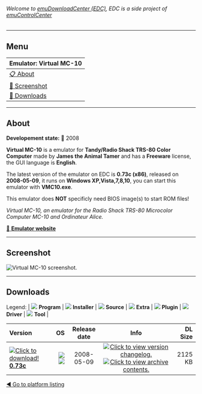 ###### Welcome to [emuDownloadCenter (EDC)](https://github.com/PhoenixInteractiveNL/emuDownloadCenter/wiki/), EDC is a side project of [emuControlCenter](https://github.com/PhoenixInteractiveNL/emuControlCenter/wiki/)
***
## Menu
| **Emulator: Virtual MC-10** |
|:---------|
| [:clipboard: About](#about) |
| [:sunrise: Screenshot](#screenshot) |
| [:floppy_disk: Downloads](#downloads) |
***
## About
**Developement state:** :red_circle: 2008

**Virtual MC-10** is a emulator for **Tandy/Radio Shack TRS-80 Color Computer** made by **James the Animal Tamer** and has a **Freeware** license, the GUI language is **English**.

The latest version of the emulator on EDC is **0.73c (x86)**, released on **2008-05-09**, it runs on **Windows XP,Vista,7,8,10**, you can start this emulator with **VMC10.exe**.

This emulator does **NOT** specificly need BIOS image(s) to start ROM files!

_Virtual MC-10, an emulator for the Radio Shack TRS-80 Microcolor Computer MC-10 and Ordinateur Alice._

[:link: **Emulator website**](http://www.geocities.ws/emucompboy/)
***
## Screenshot
![](https://raw.githubusercontent.com/PhoenixInteractiveNL/emuDownloadCenter/master/hooks/virtualmc10/emulator_screen_01.jpg "Virtual MC-10 screenshot.")
***
## Downloads
Legend: | 
![](https://raw.githubusercontent.com/wiki/PhoenixInteractiveNL/emuDownloadCenter/images_misc/icon_program_24.png) **Program** | 
![](https://raw.githubusercontent.com/wiki/PhoenixInteractiveNL/emuDownloadCenter/images_misc/icon_installer_24.png) **Installer** | 
![](https://raw.githubusercontent.com/wiki/PhoenixInteractiveNL/emuDownloadCenter/images_misc/icon_source_code_24.png) **Source** | 
![](https://raw.githubusercontent.com/wiki/PhoenixInteractiveNL/emuDownloadCenter/images_misc/icon_extra_24.png) **Extra** | 
![](https://raw.githubusercontent.com/wiki/PhoenixInteractiveNL/emuDownloadCenter/images_misc/icon_plugin_24.png) **Plugin** | 
![](https://raw.githubusercontent.com/wiki/PhoenixInteractiveNL/emuDownloadCenter/images_misc/icon_driver_24.png) **Driver** | 
![](https://raw.githubusercontent.com/wiki/PhoenixInteractiveNL/emuDownloadCenter/images_misc/icon_tool_24.png) **Tool** | 
 
| Version | OS | Release date | Info | DL Size |
|:--------|---:|:------------:|:----:|--------:|
| [![](https://raw.githubusercontent.com/wiki/PhoenixInteractiveNL/emuDownloadCenter/images_misc/icon_program_24.png "Click to download!")  **0.73c**](https://github.com/PhoenixInteractiveNL/edc-repo0004/raw/master/virtualmc10/0.73c.7z) | ![](https://raw.githubusercontent.com/wiki/PhoenixInteractiveNL/emuDownloadCenter/images_misc/logo_windows_24.png) ![](https://raw.githubusercontent.com/wiki/PhoenixInteractiveNL/emuDownloadCenter/images_misc/icon_32-bit_24.png) | 2008-05-09 | [![](https://raw.githubusercontent.com/wiki/PhoenixInteractiveNL/emuDownloadCenter/images_misc/icon_changelog_24.png "Click to view version changelog.")](https://github.com/PhoenixInteractiveNL/edc-repo0004/blob/master/virtualmc10/0.73c_changelog.txt) [![](https://raw.githubusercontent.com/wiki/PhoenixInteractiveNL/emuDownloadCenter/images_misc/icon_contents_24.png "Click to view archive contents.")](https://github.com/PhoenixInteractiveNL/edc-repo0004/blob/master/virtualmc10/0.73c_contents.txt) | 2125 KB |

[:arrow_backward: Go to platform listing](https://github.com/PhoenixInteractiveNL/emuDownloadCenter/wiki/EDC-Platform-List)
